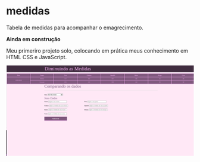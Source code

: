 # medidas
Tabela de medidas para acompanhar o emagrecimento. 

<strong>Ainda em construção</strong>

Meu primeriro projeto solo, colocando em prática meus conhecimento em HTML CSS e JavaScript.

<img src="https://github.com/jessicaperuggia/medidas/blob/master/exemplo.png">
